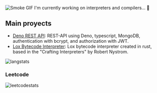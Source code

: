 ![Smoke GIF](http://www.mortalkombatwarehouse.com/mk3/animations/smoke.gif)
I'm currently working on interpreters and compilers... 🦖

## Main proyects
- [Deno REST API](https://github.com/crr1c4/sql-converter): REST-API using Deno, typescript, MongoDB, authentication with bcrypt, and authorization with JWT.
- [Lox Bytecode Interpreter](https://github.com/crr1c4/lox-bytecode-interpreter): Lox bytecode interpreter created in rust, based in the "Crafting Interpreters" by Robert Nystrom.

![langstats](https://github-readme-stats.vercel.app/api/top-langs/?username=crr1c4&layout=donut&theme=dark&hide=html,css)

### Leetcode
![leetcodestats](https://leetcode-stats-six.vercel.app/?username=cr1c4&theme=dark)
